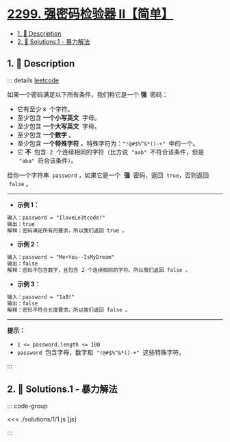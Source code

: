 # [2299. 强密码检验器 II【简单】](https://github.com/tnotesjs/TNotes.leetcode/tree/main/notes/2299.%20%E5%BC%BA%E5%AF%86%E7%A0%81%E6%A3%80%E9%AA%8C%E5%99%A8%20II%E3%80%90%E7%AE%80%E5%8D%95%E3%80%91)

<!-- region:toc -->

- [1. 📝 Description](#1--description)
- [2. 🎯 Solutions.1 - 暴力解法](#2--solutions1---暴力解法)

<!-- endregion:toc -->

## 1. 📝 Description

::: details [leetcode](https://leetcode.cn/problems/strong-password-checker-ii/)

如果一个密码满足以下所有条件，我们称它是一个 **强**  密码：

- 它有至少 `8`  个字符。
- 至少包含 **一个小写英文**  字母。
- 至少包含 **一个大写英文**  字母。
- 至少包含 **一个数字** 。
- 至少包含 **一个特殊字符** 。特殊字符为：`"!@#$%^&*()-+"`  中的一个。
- 它 **不**  包含  `2`  个连续相同的字符（比方说  `"aab"`  不符合该条件，但是  `"aba"`  符合该条件）。

给你一个字符串  `password` ，如果它是一个  **强**  密码，返回  `true`，否则返回  `false` 。

---

- **示例 1：**

```txt
输入：password = "IloveLe3tcode!"
输出：true
解释：密码满足所有的要求，所以我们返回 true 。
```

- **示例 2：**

```txt
输入：password = "Me+You--IsMyDream"
输出：false
解释：密码不包含数字，且包含 2 个连续相同的字符。所以我们返回 false 。
```

- **示例 3：**

```txt
输入：password = "1aB!"
输出：false
解释：密码不符合长度要求。所以我们返回 false 。
```

---

**提示：**

- `1 <= password.length <= 100`
- `password`  包含字母，数字和  `"!@#$%^&*()-+"`  这些特殊字符。

:::

## 2. 🎯 Solutions.1 - 暴力解法

::: code-group

<<< ./solutions/1/1.js [js]

:::
